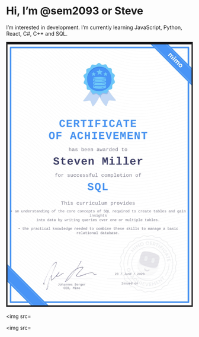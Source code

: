 <h1> Hi, I’m @sem2093 or Steve</h1> 


 I’m interested in development.
 I’m currently learning JavaScript, Python, React, C#, C++ and SQL.

<img src="CB2D6C1C-D8DA-44F6-A939-AA09FFC4CB77.jpeg">

<img src=

<img src=
 
 
 
 
 
 






 



 
 
 
 
 
 






 





 

<!---
sem2093/sem2093 is a ✨ special ✨ repository because its `README.md` (this file) appears on your GitHub profile.
You can click the Preview link to take a look at your changes.
--->
